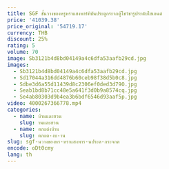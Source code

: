 ```yaml
---
title: SGF ชั้นวางของหรูหราแสงพาร์ทิชันประตูกระจกตู้โชว์ชารูประดับไฮเอนด์
price: '41039.38'
price_original: '54719.17'
currency: THB
discount: 25%
rating: 5
volume: 70
image: Sb3121b4d8bd04149a4c6dfa53aafb29cd.jpg
images:
  - Sb3121b4d8bd04149a4c6dfa53aafb29cd.jpg
  - Sd17044a316dd4876b60ceb98f38d5b0c8.jpg
  - Sdbe3d6a55d11439d8c2306ef0ded3d79O.jpg
  - Seab1bd8b71cc48e5a641f3d0b9a8574cq.jpg
  - Se4ab80303d9b4ea3b6bdf6546d93aaf5p.jpg
video: 4000267366778.mp4
categories:
  - name: บ้านและสวน
    slug: านและสวน
  - name: ตกแต่งบ้าน
    slug: ตกแต-งบ-าน
slug: sgf-นวางของหร-หราแสงพาร-นประต-กระจกต
encode: oDt0cmy
lang: th
---
```

  